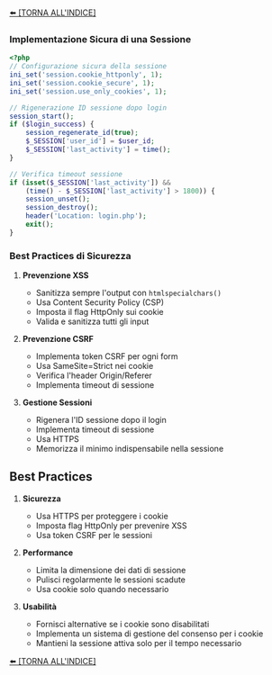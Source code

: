 [⬅️ [TORNA ALL'INDICE] ](../README.md)

### Implementazione Sicura di una Sessione
```php
<?php
// Configurazione sicura della sessione
ini_set('session.cookie_httponly', 1);
ini_set('session.cookie_secure', 1);
ini_set('session.use_only_cookies', 1);

// Rigenerazione ID sessione dopo login
session_start();
if ($login_success) {
    session_regenerate_id(true);
    $_SESSION['user_id'] = $user_id;
    $_SESSION['last_activity'] = time();
}

// Verifica timeout sessione
if (isset($_SESSION['last_activity']) && 
    (time() - $_SESSION['last_activity'] > 1800)) {
    session_unset();
    session_destroy();
    header('Location: login.php');
    exit();
}
```

### Best Practices di Sicurezza

1. **Prevenzione XSS**
   - Sanitizza sempre l'output con `htmlspecialchars()`
   - Usa Content Security Policy (CSP)
   - Imposta il flag HttpOnly sui cookie
   - Valida e sanitizza tutti gli input

2. **Prevenzione CSRF**
   - Implementa token CSRF per ogni form
   - Usa SameSite=Strict nei cookie
   - Verifica l'header Origin/Referer
   - Implementa timeout di sessione

3. **Gestione Sessioni**
   - Rigenera l'ID sessione dopo il login
   - Implementa timeout di sessione
   - Usa HTTPS
   - Memorizza il minimo indispensabile nella sessione

## Best Practices

1. **Sicurezza**
   - Usa HTTPS per proteggere i cookie
   - Imposta flag HttpOnly per prevenire XSS
   - Usa token CSRF per le sessioni

2. **Performance**
   - Limita la dimensione dei dati di sessione
   - Pulisci regolarmente le sessioni scadute
   - Usa cookie solo quando necessario

3. **Usabilità**
   - Fornisci alternative se i cookie sono disabilitati
   - Implementa un sistema di gestione del consenso per i cookie
   - Mantieni la sessione attiva solo per il tempo necessario


[⬅️ [TORNA ALL'INDICE] ](../README.md)